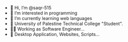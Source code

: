 - 👋 Hi, I’m @saqr-515
- 👀 I’m interested in programming
- 🌱 I’m currently learning web languages
- 🏫 University of Palestine Technical College "Student".
- 👨‍💻 Working as Software Engineer...
- 💾 Desktop Application, Websites, Scripts...
